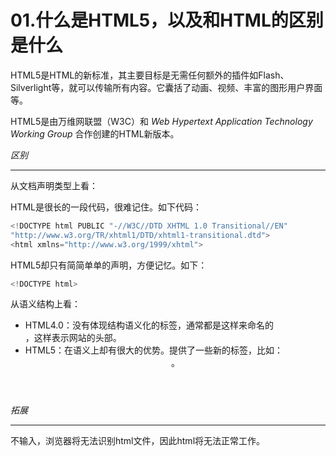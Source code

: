 # 01.什么是HTML5，以及和HTML的区别是什么

HTML5是HTML的新标准，其主要目标是无需任何额外的插件如Flash、Silverlight等，就可以传输所有内容。它囊括了动画、视频、丰富的图形用户界面等。

HTML5是由万维网联盟（W3C）和 *Web Hypertext Application Technology Working Group* 合作创建的HTML新版本。

*区别*
<hr/>
从文档声明类型上看：

HTML是很长的一段代码，很难记住。如下代码：
```js
<!DOCTYPE html PUBLIC "-//W3C//DTD XHTML 1.0 Transitional//EN"
"http://www.w3.org/TR/xhtml1/DTD/xhtml1-transitional.dtd">
<html xmlns="http://www.w3.org/1999/xhtml">
```
HTML5却只有简简单单的声明，方便记忆。如下：
```js
<!DOCTYPE html>
```
从语义结构上看：
- HTML4.0：没有体现结构语义化的标签，通常都是这样来命名的<div id="header"></div>，这样表示网站的头部。
- HTML5：在语义上却有很大的优势。提供了一些新的标签，比如：<header><article><footer>。

*拓展*
<hr/>
不输入<!DOCTYPE HTML>，浏览器将无法识别html文件，因此html将无法正常工作。